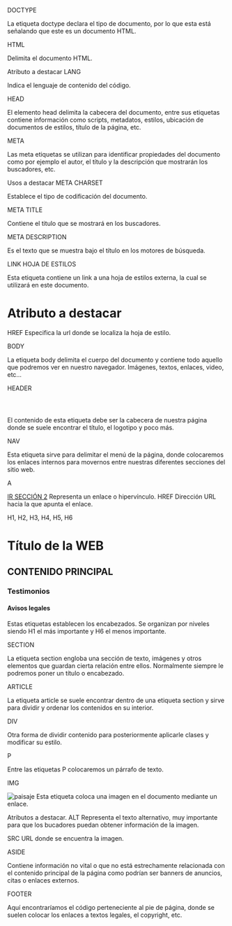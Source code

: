 DOCTYPE

<!DOCTYPE html>
La etiqueta doctype declara el tipo de documento, por lo que esta está señalando que este es un documento HTML.

HTML

<html></html>
Delimita el documento HTML.

Atributo a destacar
LANG

<html lang="es"></html>
Indica el lenguaje de contenido del código.

HEAD

<head></head>
El elemento head delimita la cabecera del documento, entre sus etiquetas contiene información como scripts, metadatos, estilos, ubicación de documentos de estilos, título de la página, etc.

META

<meta name="description" content="Descripción de la WEB"> 
Las meta etiquetas se utilizan para identificar propiedades del documento como por ejemplo el autor, el título y la descripción que mostrarán los buscadores, etc.

Usos a destacar
META CHARSET

<meta charset="UTF-8">
Establece el tipo de codificación del documento.

META TITLE

<meta name="title" content="Título de la WEB">
Contiene el titulo que se mostrará en los buscadores.

META DESCRIPTION

<meta name="description" content="Descripción de la WEB">
Es el texto que se muestra bajo el título en los motores de búsqueda.

LINK HOJA DE ESTILOS

<link href="http://dominio.com/hoja-de-estilos.css" rel="stylesheet" type="text/css"/> 
Esta etiqueta contiene un link a una hoja de estilos externa, la cual se utilizará en este documento.

<h1>Atributo a destacar</h1>

HREF
Especifica la url donde se localiza la hoja de estilo.

BODY

<body></body>
La etiqueta body delimita el cuerpo del documento y contiene todo aquello que podremos ver en nuestro navegador. Imágenes, textos, enlaces, video, etc…

HEADER

<header></header>
El contenido de esta etiqueta debe ser la cabecera de nuestra página donde se suele encontrar el título, el logotipo y poco más.

NAV

<nav></nav>
Esta etiqueta sirve para delimitar el menú de la página, donde colocaremos los enlaces internos para movernos entre nuestras diferentes secciones del sitio web.

A

<a href="http://dominio.com/seccion2.html">IR SECCIÓN 2</a>
Representa un enlace o hipervínculo.
HREF
Dirección URL hacia la que apunta el enlace.


H1, H2, H3, H4, H5, H6

<h1>Título de la WEB</h1>
<h2>CONTENIDO PRINCIPAL</h2>
<h3>Testimonios</h3>
<h4>Avisos legales</h4>

Estas etiquetas establecen los encabezados. Se organizan por niveles siendo H1 el más importante y H6 el menos importante.

SECTION

<section></section>
La etiqueta section engloba una sección de texto, imágenes y otros elementos que guardan cierta relación entre ellos. Normalmente siempre le podremos poner un título o encabezado.

ARTICLE

<article></article>
La etiqueta article se suele encontrar dentro de una etiqueta section y sirve para dividir y ordenar los contenidos en su interior.

DIV

<div></div>
Otra forma de dividir contenido para posteriormente aplicarle clases y modificar su estilo.

P

<p></p>
Entre las etiquetas P colocaremos un párrafo de texto.

IMG

<img src="http://dominio.com/imagen.jpg" alt="paisaje">
Esta etiqueta coloca una imagen en el documento mediante un enlace.

Atributos a destacar.
ALT
Representa el texto alternativo, muy importante para que los bucadores puedan obtener información de la imagen.

SRC
URL donde se encuentra la imagen.

ASIDE

<aside></aside>
Contiene información no vital o que no está estrechamente relacionada con el contenido principal de la página como podrían ser banners de anuncios, citas o enlaces externos.

FOOTER

<footer></footer>
Aquí encontraríamos el código perteneciente al pie de página, donde se suelen colocar los enlaces a textos legales, el copyright, etc.
